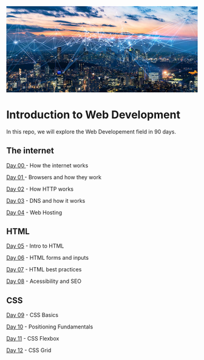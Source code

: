 <img src="./avatar.jpg" alt="the-internet" >

# Introduction to Web Development
In this repo, we  will explore the  Web Developement field in 90 days. 

## The internet
[Day 00 ](./day00/) - How the internet works 

[Day 01 ](./day01/) - Browsers and how they work

[Day 02](./day02/) - How HTTP works

[Day 03](./day03/) - DNS and how it works

[Day 04](./day04/) - Web Hosting

## HTML 

[Day 05](./day05/) - Intro to HTML

[Day 06](./day06/) - HTML forms and inputs

[Day 07](./day07/) - HTML best practices

[Day 08](./day08/) - Acessibility and SEO


## CSS
[Day 09](./day09/) - CSS Basics

[Day 10](./day10/) - Positioning Fundamentals

[Day 11](./day11/) - CSS Flexbox

[Day 12](./day12/) - CSS Grid